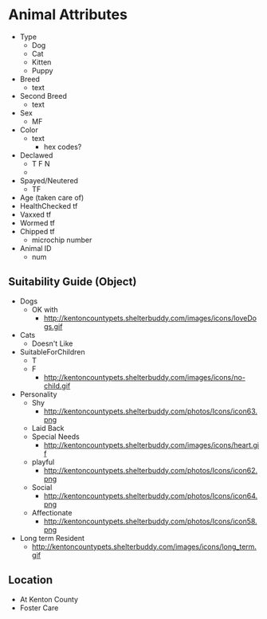 # Animal Attributes
- Type
  - Dog
  - Cat
  - Kitten
  - Puppy
- Breed
  - text
- Second Breed
  - text
- Sex
  - MF
- Color
  - text
    - hex codes?
- Declawed
  - T F N
  - 
- Spayed/Neutered
  - TF
- Age (taken care of)
- HealthChecked tf
- Vaxxed tf
- Wormed tf
- Chipped tf
  - microchip number
- Animal ID
  - num

## Suitability Guide (Object)
- Dogs
  - OK with
    - http://kentoncountypets.shelterbuddy.com/images/icons/loveDogs.gif
- Cats
  - Doesn't Like
- SuitableForChildren
  - T
  - F
    - http://kentoncountypets.shelterbuddy.com/images/icons/no-child.gif
- Personality
  - Shy
    - http://kentoncountypets.shelterbuddy.com/photos/Icons/icon63.png
  - Laid Back
  - Special Needs
    - http://kentoncountypets.shelterbuddy.com/images/icons/heart.gif
  - playful
    - http://kentoncountypets.shelterbuddy.com/photos/Icons/icon62.png
  - Social
    - http://kentoncountypets.shelterbuddy.com/photos/Icons/icon64.png
  - Affectionate
    - http://kentoncountypets.shelterbuddy.com/photos/Icons/icon58.png
- Long term Resident
  - http://kentoncountypets.shelterbuddy.com/images/icons/long_term.gif

## Location
- At Kenton County
- Foster Care
